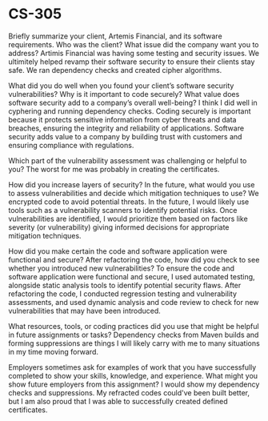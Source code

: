 # CS-305

Briefly summarize your client, Artemis Financial, and its software requirements. Who was the client? What issue did the company want you to address?
Artimis Financial was having some testing and security issues. We ultimitely helped revamp their software security to ensure their clients stay safe. We ran dependency checks and created cipher algorithms.

What did you do well when you found your client’s software security vulnerabilities? Why is it important to code securely? What value does software security add to a company’s overall well-being?
I think I did well in cyphering and running dependency checks. Coding securely is important because it protects sensitive information from cyber threats and data breaches, ensuring the integrity and reliability of applications. Software security adds value to a company by building trust with customers and ensuring compliance with regulations.

Which part of the vulnerability assessment was challenging or helpful to you?
The worst for me was probably in creating the certificates.

How did you increase layers of security? In the future, what would you use to assess vulnerabilities and decide which mitigation techniques to use?
We encrypted code to avoid potential threats. In the future, I would likely use tools such as a vulnerability scanners to identify potential risks. Once vulnerabilities are identified, I would prioritize them based on factors like severity (or vulnerability) giving informed decisions for appropriate mitigation techniques.

How did you make certain the code and software application were functional and secure? After refactoring the code, how did you check to see whether you introduced new vulnerabilities?
To ensure the code and software application were functional and secure, I used automated testing, alongside static analysis tools to identify potential security flaws. After refactoring the code, I conducted regression testing and vulnerability assessments, and used dynamic analysis and code review to check for new vulnerabilities that may have been introduced.

What resources, tools, or coding practices did you use that might be helpful in future assignments or tasks?
Dependency checks from Maven builds and forming suppressions are things I will likely carry with me to many situations in my time moving forward.

Employers sometimes ask for examples of work that you have successfully completed to show your skills, knowledge, and experience. What might you show future employers from this assignment?
I would show my dependency checks and suppressions. My refracted codes could've been built better, but I am also proud that I was able to successfully created defined certificates.
